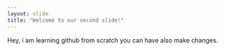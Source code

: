 ```yaml
---
layout: slide
title: "Welcome to our second slide!"
---
```

Hey, i am learning github from scratch
you can have also make changes.

